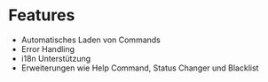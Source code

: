 # Features

- Automatisches Laden von Commands
- Error Handling
- i18n Unterstützung
- Erweiterungen wie Help Command, Status Changer und Blacklist